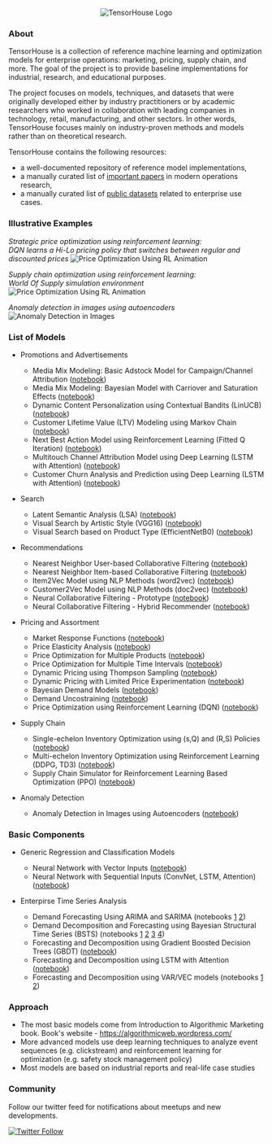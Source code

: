 <p align="center">
  <img src="https://github.com/ikatsov/algorithmic-marketing-examples/blob/master/_resources/logo-2000x436px-gr.png" title="TensorHouse Logo">
</p>

### About
TensorHouse is a collection of reference machine learning and optimization models for enterprise operations: marketing, pricing, supply chain, and more. The goal of the project is to provide baseline implementations for industrial, research, and educational purposes.

The project focuses on models, techniques, and datasets that were originally developed either by industry practitioners or by academic researchers who worked in collaboration with leading companies in technology, retail, manufacturing, and other sectors. In other words, TensorHouse focuses mainly on industry-proven methods and models rather than on theoretical research.

TensorHouse contains the following resources:
* a well-documented repository of reference model implementations, 
* a manually curated list of [important papers](https://github.com/ikatsov/tensor-house/blob/master/_resources/papers.md) in modern operations research,
* a manually curated list of [public datasets](https://github.com/ikatsov/tensor-house/blob/master/_resources/datasets.md) related to enterprise use cases.

### Illustrative Examples
*Strategic price optimization using reinforcement learning: \
DQN learns a Hi-Lo pricing policy that switches between regular and discounted prices*
![Price Optimization Using RL Animation](https://github.com/ikatsov/tensor-house/blob/master/_resources/hilo-pricing-dqn-training-animation.gif)

*Supply chain optimization using reinforcement learning: \
World Of Supply simulation environment*
![Price Optimization Using RL Animation](https://github.com/ikatsov/tensor-house/blob/master/_resources/demo-animation-world-of-supply.gif)

*Anomaly detection in images using autoencoders*
![Anomaly Detection in Images](https://github.com/ikatsov/tensor-house/blob/master/_resources/visual-anomaly-example.png)

### List of Models 

* Promotions and Advertisements
   * Media Mix Modeling: Basic Adstock Model for Campaign/Channel Attribution ([notebook](https://github.com/ikatsov/tensor-house/blob/master/promotions/mediamix-adstock.ipynb))
   * Media Mix Modeling: Bayesian Model with Carriover and Saturation Effects ([notebook](https://github.com/ikatsov/tensor-house/blob/master/promotions/mediamix-bayesian.ipynb))
   * Dynamic Content Personalization using Contextual Bandits (LinUCB) ([notebook](https://github.com/ikatsov/tensor-house/blob/master/promotions/dynamic-content-personalization-rl.ipynb))
   * Customer Lifetime Value (LTV) Modeling using Markov Chain ([notebook](https://github.com/ikatsov/tensor-house/blob/master/promotions/markov-ltv.ipynb))
   * Next Best Action Model using Reinforcement Learning (Fitted Q Iteration) ([notebook](https://github.com/ikatsov/tensor-house/blob/master/promotions/next-best-action-rl.ipynb))
   * Multitouch Channel Attribution Model using Deep Learning (LSTM with Attention) ([notebook](https://github.com/ikatsov/tensor-house/blob/master/promotions/channel-attribution-lstm.ipynb))
   * Customer Churn Analysis and Prediction using Deep Learning (LSTM with Attention) ([notebook](https://github.com/ikatsov/tensor-house/blob/master/promotions/churn-prediction-lstm.ipynb))

* Search
   * Latent Semantic Analysis (LSA) ([notebook](https://github.com/ikatsov/tensor-house/blob/master/search/text-search-lsa.ipynb))
   * Visual Search by Artistic Style (VGG16) ([notebook](https://github.com/ikatsov/tensor-house/blob/master/search/visual-search-artistic-style.ipynb))
   * Visual Search based on Product Type (EfficientNetB0) ([notebook](https://github.com/ikatsov/tensor-house/blob/master/search/visual-search-similarity.ipynb))

* Recommendations
   * Nearest Neighbor User-based Collaborative Filtering ([notebook](https://github.com/ikatsov/tensor-house/blob/master/recommendations/user-based-cf.ipynb))
   * Nearest Neighbor Item-based Collaborative Filtering ([notebook](https://github.com/ikatsov/tensor-house/blob/master/recommendations/item-based-cf.ipynb))
   * Item2Vec Model using NLP Methods (word2vec) ([notebook](https://github.com/ikatsov/tensor-house/blob/master/recommendations/item2vec.ipynb))
   * Customer2Vec Model using NLP Methods (doc2vec) ([notebook](https://github.com/ikatsov/tensor-house/blob/master/recommendations/customer2vec.ipynb))
   * Neural Collaborative Filtering - Prototype ([notebook](https://github.com/ikatsov/tensor-house/blob/master/recommendations/deep-recommender-factorization.ipynb))
   * Neural Collaborative Filtering - Hybrid Recommender ([notebook](https://github.com/ikatsov/tensor-house/blob/master/recommendations/deep-recommender-ncf.ipynb))

* Pricing and Assortment
   * Market Response Functions ([notebook](https://github.com/ikatsov/tensor-house/blob/master/pricing/market-response-functions.ipynb))
   * Price Elasticity Analysis ([notebook](https://github.com/ikatsov/tensor-house/blob/master/pricing/price-elasticity.ipynb))
   * Price Optimization for Multiple Products ([notebook](https://github.com/ikatsov/tensor-house/blob/master/pricing/price-optimization-multiple-products.ipynb))
   * Price Optimization for Multiple Time Intervals ([notebook](https://github.com/ikatsov/tensor-house/blob/master/pricing/price-optimization-multiple-time-intervals.ipynb))
   * Dynamic Pricing using Thompson Sampling ([notebook](https://github.com/ikatsov/tensor-house/blob/master/pricing/dynamic-pricing-thompson.ipynb))
   * Dynamic Pricing with Limited Price Experimentation ([notebook](https://github.com/ikatsov/tensor-house/blob/master/pricing/dynamic-pricing-limited-experimentation.ipynb))
   * Bayesian Demand Models ([notebook](https://github.com/ikatsov/tensor-house/blob/master/pricing/bayesian-demand-models.ipynb))
   * Demand Uncostraining ([notebook](https://github.com/ikatsov/tensor-house/blob/master/pricing/demand-unconstraining.ipynb))
   * Price Optimization using Reinforcement Learning (DQN) ([notebook](https://github.com/ikatsov/tensor-house/blob/master/pricing/price-optimization-using-dqn-reinforcement-learning.ipynb))

* Supply Chain
   * Single-echelon Inventory Optimization using (s,Q) and (R,S) Policies ([notebook](https://github.com/ikatsov/tensor-house/blob/master/supply-chain/single-echelon-sQ-RS.ipynb))
   * Multi-echelon Inventory Optimization using Reinforcement Learning (DDPG, TD3) ([notebook](https://github.com/ikatsov/tensor-house/blob/master/supply-chain/supply-chain-reinforcement-learning.ipynb))
   * Supply Chain Simulator for Reinforcement Learning Based Optimization (PPO) ([notebook](https://github.com/ikatsov/tensor-house/blob/master/supply-chain/world-of-supply/world-of-supply.ipynb))
   
* Anomaly Detection
    * Anomaly Detection in Images using Autoencoders ([notebook](https://github.com/ikatsov/tensor-house/blob/master/anomaly-detection/visual-quality-control.ipynb))

### Basic Components

* Generic Regression and Classification Models
    * Neural Network with Vector Inputs ([notebook](https://github.com/ikatsov/tensor-house/blob/master/_basic-components/regression/vector-models.ipynb))
    * Neural Network with Sequential Inputs (ConvNet, LSTM, Attention) ([notebook](https://github.com/ikatsov/tensor-house/blob/master/_basic-components/regression/sequence-models.ipynb))

* Enterpirse Time Series Analysis
   * Demand Forecasting Using ARIMA and SARIMA (notebooks
[1](https://github.com/ikatsov/tensor-house/blob/master/_basic-components/time-series/arima-part-1-algorithm.ipynb)
[2](https://github.com/ikatsov/tensor-house/blob/master/_basic-components/time-series/arima-part-2-use-case.ipynb))
   * Demand Decomposition and Forecasting using Bayesian Structural Time Series (BSTS) (notebooks
[1](https://github.com/ikatsov/tensor-house/blob/master/_basic-components/time-series/bsts-part-1-decomposition.ipynb)
[2](https://github.com/ikatsov/tensor-house/blob/master/_basic-components/time-series/bsts-part-2-forecasting.ipynb)
[3](https://github.com/ikatsov/tensor-house/blob/master/_basic-components/time-series/bsts-part-3-forecasting-prophet.ipynb)
[4](https://github.com/ikatsov/tensor-house/blob/master/_basic-components/time-series/bsts-part-4-forecasting-pymc3.ipynb))
   * Forecasting and Decomposition using Gradient Boosted Decision Trees (GBDT) ([notebook](https://github.com/ikatsov/tensor-house/blob/master/_basic-components/time-series/gbdt-forecasting.ipynb))
   * Forecasting and Decomposition using LSTM with Attention ([notebook](https://github.com/ikatsov/tensor-house/blob/master/_basic-components/time-series/lstm-forecasting.ipynb))
   * Forecasting and Decomposition using VAR/VEC models (notebooks
[1](https://github.com/ikatsov/tensor-house/blob/master/_basic-components/time-series/var-part-1-forecasting-decomposition.ipynb)
[2](https://github.com/ikatsov/tensor-house/blob/master/_basic-components/time-series/var-part-2-market-data.ipynb))

### Approach
* The most basic models come from Introduction to Algorithmic Marketing book. Book's website - https://algorithmicweb.wordpress.com/
* More advanced models use deep learning techniques to analyze event sequences (e.g. clickstream) and reinforcement learning for optimization (e.g. safety stock management policy)
* Most models are based on industrial reports and real-life case studies

### Community
Follow our twitter feed for notifications about meetups and new developments.

[![Twitter Follow](https://img.shields.io/twitter/follow/DataPointsSMT.svg?style=social)](https://twitter.com/DataPointsSMT) 
